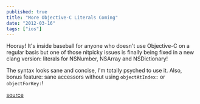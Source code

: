 ```yaml
---
published: true
title: "More Objective-C Literals Coming"
date: "2012-03-16"
tags: ["ios"]
---
```

Hooray! It&apos;s inside baseball for anyone who doesn&apos;t use Objective-C on a regular basis but one of those nitpicky issues is finally being fixed in a new clang version: literals for NSNumber, NSArray and NSDictionary!

The syntax looks sane and concise, I&apos;m totally psyched to use it. Also, bonus feature: sane accessors without using `objectAtIndex:` or `objectForKey:`!

<a href="http://weblog.bignerdranch.com/?p=398">source</a>
